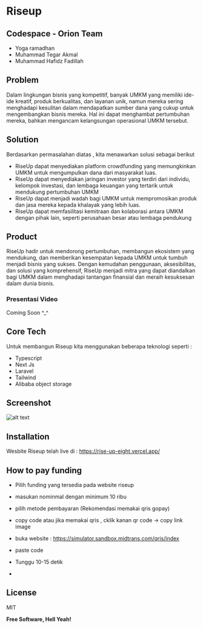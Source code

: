 # Riseup

## Codespace - Orion Team

- Yoga ramadhan
- Muhammad Tegar Akmal
- Muhammad Hafidz Fadillah

## Problem

Dalam lingkungan bisnis yang kompetitif, banyak UMKM yang memiliki ide-ide kreatif, produk berkualitas, dan layanan unik, namun mereka sering menghadapi kesulitan dalam mendapatkan sumber dana yang cukup untuk mengembangkan bisnis mereka. Hal ini dapat menghambat pertumbuhan mereka, bahkan mengancam kelangsungan operasional UMKM tersebut.

## Solution

Berdasarkan permasalahan diatas , kita menawarkan solusi sebagai berikut

- RiseUp dapat menyediakan platform crowdfunding yang memungkinkan UMKM untuk mengumpulkan dana dari masyarakat luas.
- RiseUp dapat menyediakan jaringan investor yang terdiri dari individu, kelompok investasi, dan lembaga keuangan yang tertarik untuk mendukung pertumbuhan UMKM
- RiseUp dapat menjadi wadah bagi UMKM untuk mempromosikan produk dan jasa mereka kepada khalayak yang lebih luas.
- RiseUp dapat memfasilitasi kemitraan dan kolaborasi antara UMKM dengan pihak lain, seperti perusahaan besar atau lembaga pendukung

## Product

RiseUp hadir untuk mendorong pertumbuhan, membangun ekosistem yang mendukung, dan memberikan kesempatan kepada UMKM untuk tumbuh menjadi bisnis yang sukses. Dengan kemudahan penggunaan, aksesibilitas, dan solusi yang komprehensif, RiseUp menjadi mitra yang dapat diandalkan bagi UMKM dalam menghadapi tantangan finansial dan meraih kesuksesan dalam dunia bisnis.

### Presentasi Video

Coming Soon ^_^

## Core Tech

Untuk membangun Riseup kita menggunakan  beberapa teknologi  seperti :

- Typescript
- Next Js
- Laravel
- Tailwind
- Alibaba object storage

## Screenshot

![alt text](https://github.com/hafidzfadillah/VitaFlow/blob/main/assets/images/all_ss4.jpg?raw=true)

## Installation

Wesbite Riseup telah live di : <https://rise-up-eight.vercel.app/>

## How to pay funding

- Pilih funding yang tersedia pada website riseup
- masukan nominmal dengan minimum 10 ribu
- pilih metode pembayaran (Rekomendasi memakai qris gopay)
- copy code atau jika memakai qris , cklik kanan qr code -> copy link  image
- buka website : <https://simulator.sandbox.midtrans.com/qris/index>
- paste code
- Tunggu 10-15 detik

-

## License

MIT

**Free Software, Hell Yeah!**
